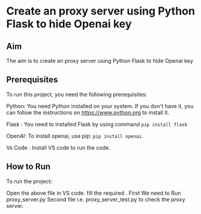 # Create an proxy server using Python Flask to hide Openai key

## Aim

The aim is to create an proxy server using Python Flask to hide Openai key

## Prerequisites

To run this project, you need the following prerequisites:

Python: You need Python installed on your system. If you don't have it, you can follow the instructions on https://www.python.org to install it.

Flask : You need to installed Flask by using command `pip install flask` 

OpenAI: To install openai, use pip: `pip install openai`.

Vs Code : Install VS code to run the code.

## How to Run

To run the project:

Open the above file in VS code.
fill the required .
First We need to Run proxy_server.py 
Second file i.e. proxy_server_test.py to check the proxy server.
